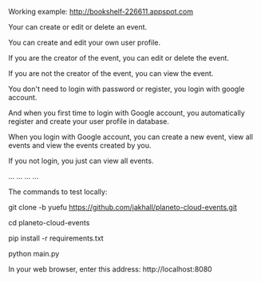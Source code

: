 Working example:
http://bookshelf-226611.appspot.com

Your can create or edit or delete an event.

You can create and edit your own user profile.

If you are the creator of the event, you can edit or delete the event.

If you are not the creator of the event, you can view the event.

You don't need to login with password or register, you login with google account.

And when you first time to login with Google account, you automatically register and create your user profile in database.

When you login with Google account, you can create a new event, view all events and view the events created by you.

If you not login, you just can view all events.

...
...
...
...


The commands to test locally:

git clone -b yuefu https://github.com/jakhall/planeto-cloud-events.git

cd planeto-cloud-events

pip install -r requirements.txt

python main.py

In your web browser, enter this address: http://localhost:8080
